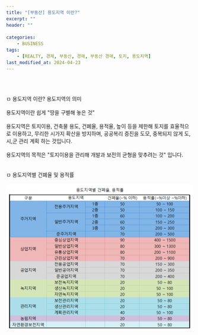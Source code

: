 ```yaml
---
title: "[부동산] 용도지역 이란?"
excerpt: ""
header: ""

categories:
    - BUSINESS
tags:
    - [REALTY, 경제, 부동산, 경매, 부동산 경매, 토지, 용도지역]
last_modified_at: 2024-04-23
---
```

<br><br>

ㅁ 용도지역 이란? 용도지역의 의미 <br>
<br>
용도지역이란 쉽게 "땅을 구별해 놓은 것"<br>
<br>
용도지역은 토지이용, 건축물 용도, 건폐율, 용적율, 높이 등을 제한해 토지를 효율적으로 이용하고, 무리한 시가지 확산을 방지하며, 공공복리 증진을 도모, 중복되지 않게 도,시,군 관리 계획
하는 것입니다.<br>
<br>
용도지역의 목적은 "토지이용을 관리해 개발과 보전의 균형을 맞추려는 것" 입니다.<br>
<br><br>
ㅁ 용도지역별 건폐율 및 용적률<br>
<br>
![](/upload/realty/zoning.png)


<br>

<br><br>
